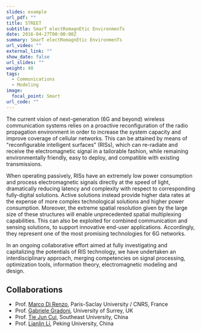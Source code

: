 ```yaml
---
slides: example
url_pdf: ""
title: STREET
subtitle: SmarT electRomagnEtic EnvironmenTs
date: 2016-04-27T00:00:00Z
summary: SmarT electRomagnEtic EnvironmenTs
url_video: ""
external_link: ""
show_date: false
url_slides: ""
weight: 40
tags:
  - Communications
  - Modeling
image:
  focal_point: Smart
url_code: ""
---
```


The current vision of next-generation (6G and beyond) wireless communication systems relies on a proactive reconfiguration of the radio propagation environment
in order to increase the system capacity and  improve coverage of cellular networks. This can be attained by means of "reconfigurable intelligent surfaces" (RISs), which can re-radiate and receive the electromagnetic signal in a tailorable fashion, while remaining environmentally friendly, easy to deploy, and compatible with existing transmissions.

When operating passively, RISs have an extremely low power consumption and process electromagnetic signals directly at the speed of light, dramatically reducing latency and complexity with respect to corresponding fully-digital solutions. Active solutions instead provide higher data rates at the expense of more complex technological solutions and higher power consumption.  Moreover, the extreme spatial resolution given by the large size of these structures will enable  unprecedented spatial multiplexing capabilities. This can also be exploited for combined communication and sensing solutions, to support innovative end-user applications. Accordingly, they represent one of the most promising technologies for 6G networks.

In an ongoing collaborative effort aimed at fully investigating and capitalizing the potentials of RIS technology, we have undertaken an interdisciplinary approach, merging competencies on signal processing, optimization tools, information theory, electromagnetic modeling and design.

## Collaborations
- Prof. [Marco Di Renzo], Paris-Saclay University / CNRS, France
- Prof. [Gabriele Gradoni], University of Surrey, UK
- Prof. [Tie Jun Cui], Southeast University, China
- Prof. [Lianlin Li], Peking University, China

[Lianlin Li]: https://www.researchgate.net/profile/Lianlin-Li
[Tie Jun Cui]: https://scholar.google.com/citations?user=-h-1eJsAAAAJ&hl=en
[Marco Di Renzo]: https://scholar.google.com/citations?user=5dRt0OoAAAAJ&hl=en
[Gabriele Gradoni]: https://scholar.google.com/citations?user=1bAzHVoAAAAJ&hl=en